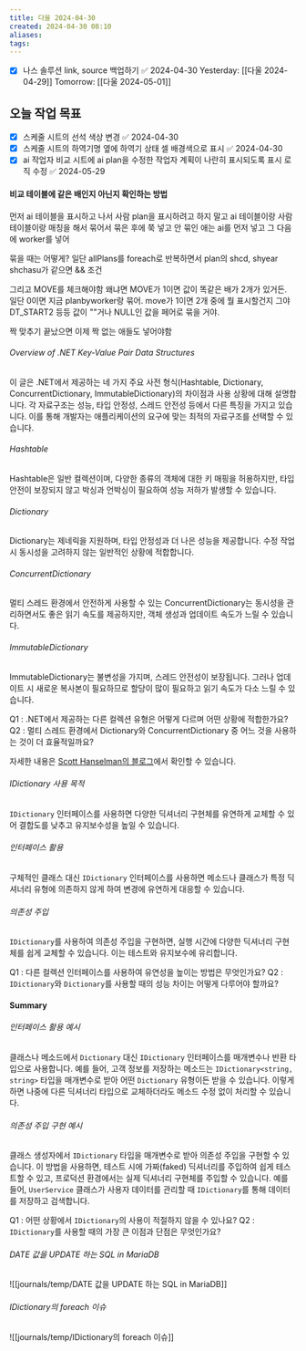 ```yaml
---
title: 다울 2024-04-30
created: 2024-04-30 08:10
aliases: 
tags:
---
```

- [x] 나스 솔루션 link, source 백업하기 ✅ 2024-04-30
Yesterday: [[다울 2024-04-29]]
Tomorrow: [[다울 2024-05-01]]

## 오늘 작업 목표
- [x] 스케줄 시트의 선석 색상 변경 ✅ 2024-04-30
- [x] 스케줄 시트의 하역기명 옆에 하역기 상태 셀 배경색으로 표시 ✅ 2024-04-30
- [x] ai 작업자 비교 시트에 ai plan을 수정한 작업자 계획이 나란히 표시되도록 표시 로직 수정 ✅ 2024-05-29

#### 비교 테이블에 같은 배인지 아닌지 확인하는 방법
먼저 ai 테이블을 표시하고 나서 사람 plan을 표시하려고 하지 말고
ai 테이블이랑 사람 테이블이랑 매칭을 해서 묶어서 
묶은 후에 쭉 넣고
안 묶인 애는
ai를 먼저 넣고
그 다음에 worker를 넣어

묶을 때는 어떻게?
일단 allPlans를 foreach로 반복하면서
plan의 shcd, shyear shchasu가 같으면 && 조건

그리고 MOVE를 체크해야함 왜냐면 MOVE가 1이면 값이 똑같은 배가 2개가 있거든.
일단 0이면
지금 planbyworker랑 묶어.
move가 1이면
2개 중에 뭘 표시할건지
그야 DT_START2 등등 값이 ""거나 NULL인 값을 페어로 묶을 거야.

짝 맞추기 끝났으면
이제 
짝 없는 애들도 넣어야함



###### Overview of .NET Key-Value Pair Data Structures
이 글은 .NET에서 제공하는 네 가지 주요 사전 형식(Hashtable, Dictionary, ConcurrentDictionary, ImmutableDictionary)의 차이점과 사용 상황에 대해 설명합니다. 각 자료구조는 성능, 타입 안정성, 스레드 안전성 등에서 다른 특징을 가지고 있습니다. 이를 통해 개발자는 애플리케이션의 요구에 맞는 최적의 자료구조를 선택할 수 있습니다.

###### Hashtable
Hashtable은 일반 컬렉션이며, 다양한 종류의 객체에 대한 키 매핑을 허용하지만, 타입 안전이 보장되지 않고 박싱과 언박싱이 필요하여 성능 저하가 발생할 수 있습니다.

###### Dictionary
Dictionary는 제네릭을 지원하며, 타입 안정성과 더 나은 성능을 제공합니다. 수정 작업 시 동시성을 고려하지 않는 일반적인 상황에 적합합니다.

###### ConcurrentDictionary
멀티 스레드 환경에서 안전하게 사용할 수 있는 ConcurrentDictionary는 동시성을 관리하면서도 좋은 읽기 속도를 제공하지만, 객체 생성과 업데이트 속도가 느릴 수 있습니다.

###### ImmutableDictionary
ImmutableDictionary는 불변성을 가지며, 스레드 안전성이 보장됩니다. 그러나 업데이트 시 새로운 복사본이 필요하므로 할당이 많이 필요하고 읽기 속도가 다소 느릴 수 있습니다.

Q1 : .NET에서 제공하는 다른 컬렉션 유형은 어떻게 다르며 어떤 상황에 적합한가요?
Q2 : 멀티 스레드 환경에서 Dictionary와 ConcurrentDictionary 중 어느 것을 사용하는 것이 더 효율적일까요?

자세한 내용은 [Scott Hanselman의 블로그](https://www.hanselman.com/blog/differences-between-hashtable-vs-dictonary-vs-concurrentdictionary-vs-immutabledictionary)에서 확인할 수 있습니다.

###### IDictionary 사용 목적
`IDictionary` 인터페이스를 사용하면 
다양한 딕셔너리 구현체를 유연하게 교체할 수 있어 
결합도를 낮추고 유지보수성을 높일 수 있습니다.

###### 인터페이스 활용
구체적인 클래스 대신 `IDictionary` 인터페이스를 사용하면 
메소드나 클래스가 특정 딕셔너리 유형에 의존하지 않게 하여 
변경에 유연하게 대응할 수 있습니다.

###### 의존성 주입
`IDictionary`를 사용하여 의존성 주입을 구현하면, 
실행 시간에 다양한 딕셔너리 구현체를 쉽게 교체할 수 있습니다. 
이는 테스트와 유지보수에 유리합니다.

Q1 : 다른 컬렉션 인터페이스를 사용하여 유연성을 높이는 방법은 무엇인가요?
Q2 : `IDictionary`와 `Dictionary`를 사용할 때의 성능 차이는 어떻게 다루어야 할까요?

#### Summary
###### 인터페이스 활용 예시
클래스나 메소드에서 `Dictionary` 대신 
`IDictionary` 인터페이스를 매개변수나 반환 타입으로 사용합니다. 
예를 들어, 고객 정보를 저장하는 메소드는 
`IDictionary<string, string>` 타입을 매개변수로 받아 
어떤 `Dictionary` 유형이든 받을 수 있습니다. 
이렇게 하면 나중에 다른 딕셔너리 타입으로 교체하더라도 메소드 수정 없이 처리할 수 있습니다.

###### 의존성 주입 구현 예시
클래스 생성자에서 `IDictionary` 타입을 매개변수로 받아 
의존성 주입을 구현할 수 있습니다. 
이 방법을 사용하면, 테스트 시에 가짜(faked) 딕셔너리를 주입하여 쉽게 테스트할 수 있고, 
프로덕션 환경에서는 실제 딕셔너리 구현체를 주입할 수 있습니다. 
예를 들어, `UserService` 클래스가 사용자 데이터를 관리할 때 
`IDictionary`를 통해 데이터를 저장하고 검색합니다.

Q1 : 어떤 상황에서 `IDictionary`의 사용이 적절하지 않을 수 있나요?
Q2 : `IDictionary`를 사용할 때의 가장 큰 이점과 단점은 무엇인가요?



###### DATE 값을 UPDATE 하는 SQL in MariaDB
![[journals/temp/DATE 값을 UPDATE 하는 SQL in MariaDB]]



###### IDictionary의 foreach 이슈
![[journals/temp/IDictionary의 foreach 이슈]]


